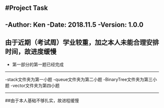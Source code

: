 #Project Task
---
-Author: Ken
-Date: 2018.11.5
-Version: 1.0.0
---

## 由于近期（考试周）学业较重，加之本人未能合理安排时间，故进度缓慢
- 第一部分的第一题已经完成
---

-stack文件夹为第一小题
-queue文件夹为第二小题
-BinaryTree文件夹为第三小题
-vector文件夹为第四小题

---

##由于本人基础不够扎实，故进程缓慢
